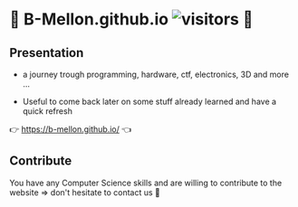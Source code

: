 # 🚀 B-Mellon.github.io  ![visitors](https://visitor-badge.glitch.me/badge?page_id=B-mellon.B-Mellon.github.io) 🐼 

## Presentation 

- a journey trough programming, hardware, ctf, electronics, 3D and more ...

- Useful to come back later on some stuff already learned and have a quick refresh

👉 https://b-mellon.github.io/ 👈

## Contribute 

You have any Computer Science skills and are willing to contribute to the website => don't hesitate to contact us 👀
